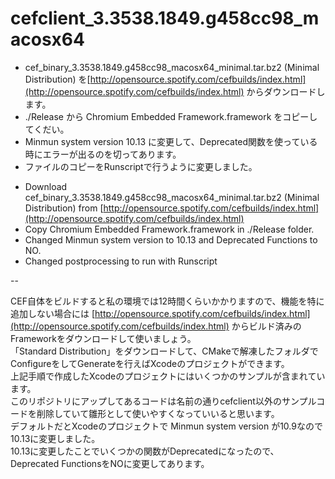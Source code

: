 # cefclient\_3.3538\.1849\.g458cc98\_macosx64

* cef\_binary\_3\.3538\.1849\.g458cc98\_macosx64\_minimal\.tar\.bz2 (Minimal Distribution) を[http://opensource.spotify.com/cefbuilds/index.html](http://opensource.spotify.com/cefbuilds/index.html) からダウンロードします。   
* ./Release から Chromium Embedded Framework.framework をコピーしてくだい。
* Minmun system version 10.13 に変更して、Deprecated関数を使っている時にエラーが出るのを切ってあります。　   
* ファイルのコピーをRunscriptで行うように変更しました。

<!---->

* Download cef\_binary\_3\.3538\.1849\.g458cc98\_macosx64\_minimal\.tar\.bz2 (Minimal Distribution) from [http://opensource.spotify.com/cefbuilds/index.html](http://opensource.spotify.com/cefbuilds/index.html)       
* Copy Chromium Embedded Framework.framework in ./Release folder.   
* Changed Minmun system version to 10.13 and Deprecated Functions to NO.
* Changed postprocessing to run with Runscript

--

CEF自体をビルドすると私の環境では12時間くらいかかりますので、機能を特に追加しない場合には
[http://opensource.spotify.com/cefbuilds/index.html](http://opensource.spotify.com/cefbuilds/index.html) からビルド済みのFrameworkをダウンロードして使いましょう。   
「Standard Distribution」をダウンロードして、CMakeで解凍したフォルダでConfigureをしてGenerateを行えばXcodeのプロジェクトができます。   
上記手順で作成したXcodeのプロジェクトにはいくつかのサンプルが含まれています。   
このリポジトリにアップしてあるコードは名前の通りcefclient以外のサンプルコードを削除していて雛形として使いやすくなっていいると思います。  
デフォルトだとXcodeのプロジェクトで Minmun system version が10.9なので10.13に変更しました。   
10.13に変更したことでいくつかの関数がDeprecatedになったので、Deprecated FunctionsをNOに変更してあります。